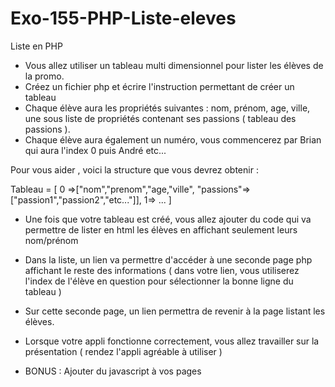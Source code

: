 # Exo-155-PHP-Liste-eleves

Liste en PHP

- Vous allez utiliser un tableau multi dimensionnel pour lister les élèves de la promo.
- Créez un fichier php et écrire l'instruction permettant de créer un tableau
- Chaque élève aura les propriétés suivantes : nom, prénom, age, ville, une sous liste de propriétés contenant ses passions ( tableau des passions ).
- Chaque élève aura également un numéro, vous commencerez par Brian qui aura l'index 0 puis André etc...

Pour vous aider , voici la structure que vous devrez obtenir :

Tableau = [
    0 =>["nom","prenom","age,"ville", "passions"=> ["passion1","passion2","etc..."]],
    1=> ...
]

- Une fois que votre tableau est créé, vous allez ajouter du code qui va permettre de lister en html les élèves en affichant seulement leurs nom/prénom
- Dans la liste, un lien va permettre d'accéder à une seconde page php affichant le reste des informations ( dans votre lien, vous utiliserez l'index de l'élève en question pour sélectionner la bonne ligne du tableau )
- Sur cette seconde page, un lien permettra de revenir à la page listant les élèves.

- Lorsque votre appli fonctionne correctement, vous allez travailler sur la présentation ( rendez l'appli agréable à utiliser )

- BONUS : Ajouter du javascript à vos pages